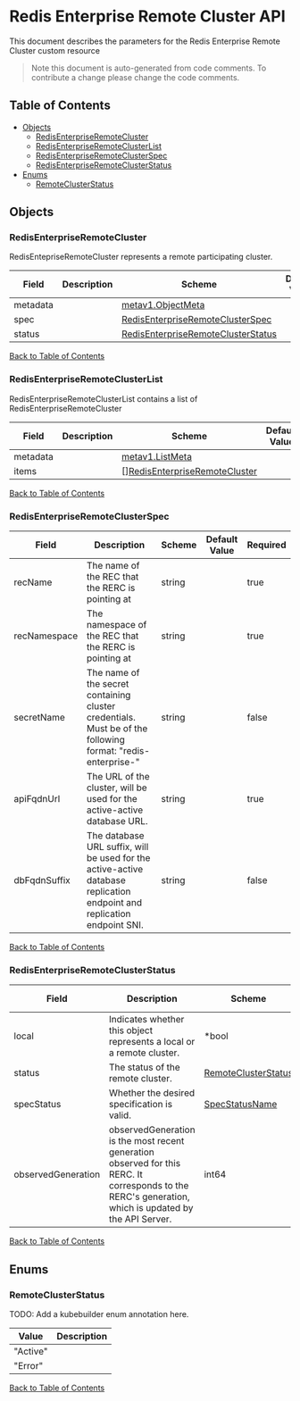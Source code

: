 # Redis Enterprise Remote Cluster API
This document describes the parameters for the Redis Enterprise Remote Cluster custom resource
> Note this document is auto-generated from code comments. To contribute a change please change the code comments.
## Table of Contents
* [Objects](#objects)
  * [RedisEnterpriseRemoteCluster](#redisenterpriseremotecluster)
  * [RedisEnterpriseRemoteClusterList](#redisenterpriseremoteclusterlist)
  * [RedisEnterpriseRemoteClusterSpec](#redisenterpriseremoteclusterspec)
  * [RedisEnterpriseRemoteClusterStatus](#redisenterpriseremoteclusterstatus)
* [Enums](#enums)
  * [RemoteClusterStatus](#remoteclusterstatus)
## Objects

### RedisEnterpriseRemoteCluster
RedisEntepriseRemoteCluster represents a remote participating cluster.

| Field | Description | Scheme | Default Value | Required |
| ----- | ----------- | ------ | -------- | -------- |
| metadata |  | [metav1.ObjectMeta](https://kubernetes.io/docs/reference/generated/kubernetes-api/v1.24/#objectmeta-v1-meta) |  | false |
| spec |  | [RedisEnterpriseRemoteClusterSpec](#redisenterpriseremoteclusterspec) |  | false |
| status |  | [RedisEnterpriseRemoteClusterStatus](#redisenterpriseremoteclusterstatus) |  | false |
[Back to Table of Contents](#table-of-contents)

### RedisEnterpriseRemoteClusterList
RedisEnterpriseRemoteClusterList contains a list of RedisEnterpriseRemoteCluster

| Field | Description | Scheme | Default Value | Required |
| ----- | ----------- | ------ | -------- | -------- |
| metadata |  | [metav1.ListMeta](https://kubernetes.io/docs/reference/generated/kubernetes-api/v1.24/#listmeta-v1-meta) |  | false |
| items |  | [][RedisEnterpriseRemoteCluster](#redisenterpriseremotecluster) |  | true |
[Back to Table of Contents](#table-of-contents)

### RedisEnterpriseRemoteClusterSpec


| Field | Description | Scheme | Default Value | Required |
| ----- | ----------- | ------ | -------- | -------- |
| recName | The name of the REC that the RERC is pointing at | string |  | true |
| recNamespace | The namespace of the REC that the RERC is pointing at | string |  | true |
| secretName | The name of the secret containing cluster credentials. Must be of the following format: "redis-enterprise-<RERC name>" | string |  | false |
| apiFqdnUrl | The URL of the cluster, will be used for the active-active database URL. | string |  | true |
| dbFqdnSuffix | The database URL suffix, will be used for the active-active database replication endpoint and replication endpoint SNI. | string |  | false |
[Back to Table of Contents](#table-of-contents)

### RedisEnterpriseRemoteClusterStatus


| Field | Description | Scheme | Default Value | Required |
| ----- | ----------- | ------ | -------- | -------- |
| local | Indicates whether this object represents a local or a remote cluster. | *bool |  | false |
| status | The status of the remote cluster. | [RemoteClusterStatus](#remoteclusterstatus) |  | false |
| specStatus | Whether the desired specification is valid. | [SpecStatusName](#specstatusname) |  | false |
| observedGeneration | observedGeneration is the most recent generation observed for this RERC. It corresponds to the RERC's generation, which is updated by the API Server. | int64 |  | false |
[Back to Table of Contents](#table-of-contents)
## Enums

### RemoteClusterStatus
TODO: Add a kubebuilder enum annotation here.

| Value | Description |
| ----- | ----------- |
| "Active" |  |
| "Error" |  |
[Back to Table of Contents](#table-of-contents)
